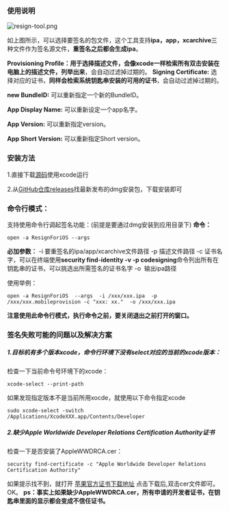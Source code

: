 
### 使用说明
![resign-tool.png](http://upload-images.jianshu.io/upload_images/7079027-fefbb797a49ce89d.png?imageMogr2/auto-orient/strip%7CimageView2/2/w/1240)

如上图所示，可以选择要签名的包文件，这个工具支持**ipa，app，xcarchive**三种文件作为签名源文件，**重签名之后都会生成ipa**。

  **Provisioning Profile：**用于选择描述文件，会像xcode一样**检索所有双击安装在电脑上的描述文件，列举出来**，会自动过滤掉过期的。
**Signing Certificate:** 选择对应的证书，**同样会检索系统钥匙串安装的可用的证书**，会自动过滤掉过期的。

**new BundleID:** 可以重新指定一个新的BundleID。

**App Display Name:**  可以重新设定一个app名字。

**App Version:** 可以重新指定version。

**App Short Version:** 可以重新指定Short version。

### 安装方法
1.直接下载[源码](https://github.com/HanProjectCoder/ResignForiOS)使用xcode运行

2.从[GitHub仓库releases](https://github.com/HanProjectCoder/ResignForiOS/releases)找最新发布的dmg安装包，下载安装即可

### 命令行模式：
支持使用命令行调起签名功能：(前提是要通过dmg安装到应用目录下)
**命令：**
```
open -a ResignForiOS --args 
```
**必加参数：**
-i  要重签名的ipa/app/xcarchive文件路径
-p 描述文件路径
-c 证书名字，可以在终端使用**security find-identity -v -p codesigning**命令列出所有在钥匙串的证书，可以挑选出所需签名的证书名字
-o  输出ipa路径

使用举例：
```
open -a ResignForiOS  --args  -i /xxx/xxx.ipa  -p /xxx/xxx.mobileprovision -c "xxx: xx."  -o /xxx/xxx.ipa 
```
**注意使用此命令行模式，执行命令之前，要关闭退出之前打开的窗口。**


### 签名失败可能的问题以及解决方案
##### 1.目标机有多个版本xcode，命令行环境下没有select对应的当前的xcode版本：
检查一下当前命令号环境下的xcode：
```
xcode-select --print-path
```
如果发现指定版本不是当前所用xocde，就使用以下命令指定xcode
```
sudo xcode-select -switch /Applications/XcodeXXX.app/Contents/Developer 
```
##### 2.缺少Apple Worldwide Developer Relations Certification Authority证书
检查一下是否安装了AppleWWDRCA.cer：
```
security find-certificate -c "Apple Worldwide Developer Relations Certification Authority"
```
如果提示找不到，就打开 [苹果官方证书下载地址](http://developer.apple.com/certificationauthority/AppleWWDRCA.cer) 点击下载后,双击cer文件即可。OK。
**ps：事实上如果缺少AppleWWDRCA.cer，所有申请的开发者证书，在钥匙串里面的显示都会变成不信任证书。**
